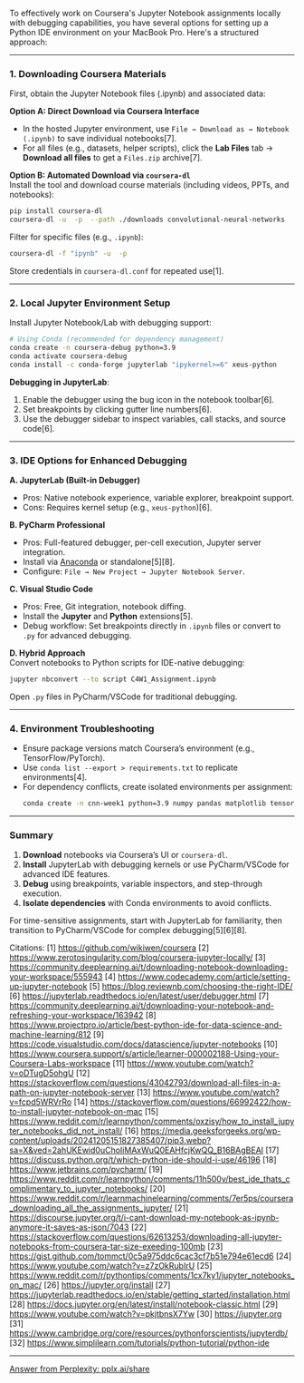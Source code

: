 To effectively work on Coursera's Jupyter Notebook assignments locally with debugging capabilities, you have several options for setting up a Python IDE environment on your MacBook Pro. Here's a structured approach:

---

### **1. Downloading Coursera Materials**
First, obtain the Jupyter Notebook files (.ipynb) and associated data:

**Option A: Direct Download via Coursera Interface**  
- In the hosted Jupyter environment, use `File → Download as → Notebook (.ipynb)` to save individual notebooks[7].  
- For all files (e.g., datasets, helper scripts), click the **Lab Files** tab → **Download all files** to get a `Files.zip` archive[7].

**Option B: Automated Download via `coursera-dl`**  
Install the tool and download course materials (including videos, PPTs, and notebooks):  
```bash
pip install coursera-dl
coursera-dl -u  -p  --path ./downloads convolutional-neural-networks
```
Filter for specific files (e.g., `.ipynb`):  
```bash
coursera-dl -f "ipynb" -u  -p  
```
Store credentials in `coursera-dl.conf` for repeated use[1].

---

### **2. Local Jupyter Environment Setup**
Install Jupyter Notebook/Lab with debugging support:  
```bash
# Using Conda (recommended for dependency management)
conda create -n coursera-debug python=3.9
conda activate coursera-debug
conda install -c conda-forge jupyterlab "ipykernel>=6" xeus-python
```
**Debugging in JupyterLab**:  
1. Enable the debugger using the bug icon in the notebook toolbar[6].  
2. Set breakpoints by clicking gutter line numbers[6].  
3. Use the debugger sidebar to inspect variables, call stacks, and source code[6].

---

### **3. IDE Options for Enhanced Debugging**
**A. JupyterLab (Built-in Debugger)**  
- Pros: Native notebook experience, variable explorer, breakpoint support.  
- Cons: Requires kernel setup (e.g., `xeus-python`)[6].

**B. PyCharm Professional**  
- Pros: Full-featured debugger, per-cell execution, Jupyter server integration.  
- Install via [Anaconda](https://www.anaconda.com) or standalone[5][8].  
- Configure: `File → New Project → Jupyter Notebook Server`.

**C. Visual Studio Code**  
- Pros: Free, Git integration, notebook diffing.  
- Install the **Jupyter** and **Python** extensions[5].  
- Debug workflow: Set breakpoints directly in `.ipynb` files or convert to `.py` for advanced debugging.

**D. Hybrid Approach**  
Convert notebooks to Python scripts for IDE-native debugging:  
```bash
jupyter nbconvert --to script C4W1_Assignment.ipynb
```
Open `.py` files in PyCharm/VSCode for traditional debugging.

---

### **4. Environment Troubleshooting**
- Ensure package versions match Coursera’s environment (e.g., TensorFlow/PyTorch).  
- Use `conda list --export > requirements.txt` to replicate environments[4].  
- For dependency conflicts, create isolated environments per assignment:  
  ```bash
  conda create -n cnn-week1 python=3.9 numpy pandas matplotlib tensorflow
  ```

---

### **Summary**
1. **Download** notebooks via Coursera’s UI or `coursera-dl`.  
2. **Install** JupyterLab with debugging kernels or use PyCharm/VSCode for advanced IDE features.  
3. **Debug** using breakpoints, variable inspectors, and step-through execution.  
4. **Isolate dependencies** with Conda environments to avoid conflicts.

For time-sensitive assignments, start with JupyterLab for familiarity, then transition to PyCharm/VSCode for complex debugging[5][6][8].

Citations:
[1] https://github.com/wikiwen/coursera
[2] https://www.zerotosingularity.com/blog/coursera-jupyter-locally/
[3] https://community.deeplearning.ai/t/downloading-notebook-downloading-your-workspace/555943
[4] https://www.codecademy.com/article/setting-up-jupyter-notebook
[5] https://blog.reviewnb.com/choosing-the-right-IDE/
[6] https://jupyterlab.readthedocs.io/en/latest/user/debugger.html
[7] https://community.deeplearning.ai/t/downloading-your-notebook-and-refreshing-your-workspace/163942
[8] https://www.projectpro.io/article/best-python-ide-for-data-science-and-machine-learning/812
[9] https://code.visualstudio.com/docs/datascience/jupyter-notebooks
[10] https://www.coursera.support/s/article/learner-000002188-Using-your-Coursera-Labs-workspace
[11] https://www.youtube.com/watch?v=oDTugD5ohgU
[12] https://stackoverflow.com/questions/43042793/download-all-files-in-a-path-on-jupyter-notebook-server
[13] https://www.youtube.com/watch?v=fcpd5WRVrRo
[14] https://stackoverflow.com/questions/66992422/how-to-install-jupyter-notebook-on-mac
[15] https://www.reddit.com/r/learnpython/comments/oxzisy/how_to_install_jupyter_notebooks_did_not_install/
[16] https://media.geeksforgeeks.org/wp-content/uploads/20241205151827385407/pip3.webp?sa=X&ved=2ahUKEwid0uChoIiMAxWuQ0EAHfcjKwQQ_B16BAgBEAI
[17] https://discuss.python.org/t/which-python-ide-should-i-use/46196
[18] https://www.jetbrains.com/pycharm/
[19] https://www.reddit.com/r/learnpython/comments/11h500v/best_ide_thats_complimentary_to_jupyter_notebooks/
[20] https://www.reddit.com/r/learnmachinelearning/comments/7er5ps/coursera_downloading_all_the_assignments_jupyter/
[21] https://discourse.jupyter.org/t/i-cant-download-my-notebook-as-ipynb-anymore-it-saves-as-json/7043
[22] https://stackoverflow.com/questions/62613253/downloading-all-jupyter-notebooks-from-coursera-tar-size-exeeding-100mb
[23] https://gist.github.com/tommct/0c5a975ddc6cac3cf7b51e794e61ecd6
[24] https://www.youtube.com/watch?v=z7zOkRubIrU
[25] https://www.reddit.com/r/pythontips/comments/1cx7ky1/jupyter_notebooks_on_mac/
[26] https://jupyter.org/install
[27] https://jupyterlab.readthedocs.io/en/stable/getting_started/installation.html
[28] https://docs.jupyter.org/en/latest/install/notebook-classic.html
[29] https://www.youtube.com/watch?v=pkjtbnsX7Yw
[30] https://jupyter.org
[31] https://www.cambridge.org/core/resources/pythonforscientists/jupyterdb/
[32] https://www.simplilearn.com/tutorials/python-tutorial/python-ide

---
[Answer from Perplexity: pplx.ai/share](https://www.perplexity.ai/search/i-am-taking-a-course-in-course-7w_ns02SRqaBcd5kKfE8pg#0)

